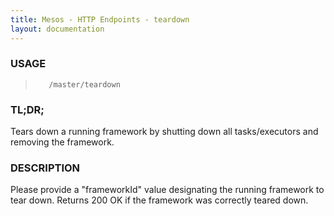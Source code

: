 ```yaml
---
title: Mesos - HTTP Endpoints - teardown
layout: documentation
---
```

<!--- This is an automatically generated file. DO NOT EDIT! --->

### USAGE ###
>        /master/teardown

### TL;DR; ###
Tears down a running framework by shutting down all tasks/executors and removing the framework.

### DESCRIPTION ###
Please provide a "frameworkId" value designating the running
framework to tear down.
Returns 200 OK if the framework was correctly teared down.